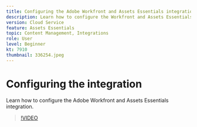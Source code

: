 ```yaml
---
title: Configuring the Adobe Workfront and Assets Essentials integration
description: Learn how to configure the Workfront and Assets Essentials integration.
version: Cloud Service
feature: Assets Essentials
topic: Content Management, Integrations
role: User
level: Beginner
kt: 7910
thumbnail: 336254.jpeg
---
```


# Configuring the integration

Learn how to configure the Adobe Workfront and Assets Essentials integration.

>[!VIDEO](https://video.tv.adobe.com/v/336254/?quality=12&learn=on)
